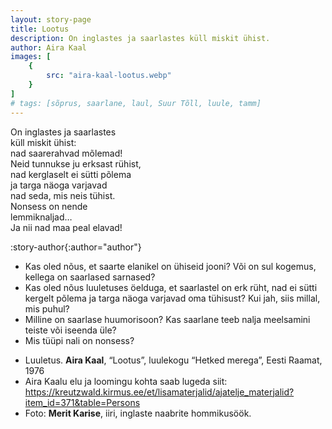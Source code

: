 ```yaml
---
layout: story-page
title: Lootus
description: On inglastes ja saarlastes küll miskit ühist.
author: Aira Kaal
images: [
    {
        src: "aira-kaal-lootus.webp"
    }
]
# tags: [sõprus, saarlane, laul, Suur Tõll, luule, tamm]
---
```


<!-- # {{$doc.title}} -->

On inglastes ja saarlastes \
küll miskit ühist:  \
nad saarerahvad mõlemad!  \
Neid tunnukse ju erksast rühist,  \
nad kerglaselt ei sütti põlema  \
ja targa näoga varjavad  \
nad seda, mis neis tühist.  \
Nonsess on nende  \
lemmiknaljad…  \
Ja nii nad maa peal elavad!


:story-author{:author="author"}
<!-- <story-dictionary :terms="frontmatter.dictionary" /> -->

<details-wrapper summary="Mis mõtted tekkisid?">

- Kas oled nõus, et saarte elanikel on ühiseid jooni? Või on sul kogemus, kellega on saarlased sarnased?
- Kas oled nõus luuletuses öelduga, et saarlastel on erk rüht, nad ei sütti kergelt põlema ja targa näoga varjavad oma tühisust? Kui jah, siis millal, mis puhul?
- Milline on saarlase huumorisoon? Kas saarlane teeb nalja meelsamini teiste või iseenda üle?
- Mis tüüpi nali on nonsess?

</details-wrapper>


<details-wrapper summary="Allikad" class="text-sm" icon="icon-park-outline:document-folder">

- Luuletus. **Aira Kaal**, “Lootus”, luulekogu “Hetked merega”, Eesti Raamat, 1976
- Aira Kaalu elu ja loomingu kohta saab lugeda siit: https://kreutzwald.kirmus.ee/et/lisamaterjalid/ajatelje_materjalid?item_id=371&table=Persons
- Foto: **Merit Karise**, iiri, inglaste naabrite hommikusöök.

</details-wrapper>